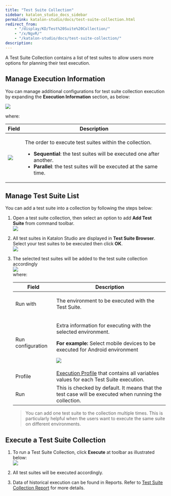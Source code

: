 ```yaml
---
title: "Test Suite Collection" 
sidebar: katalon_studio_docs_sidebar
permalink: katalon-studio/docs/test-suite-collection.html 
redirect_from:
    - "/display/KD/Test%20Suite%20Collection/"
    - "/x/NgvR/"
    - "/katalon-studio/docs/test-suite-collection/"
description: 
---
```

A Test Suite Collection contains a list of test suites to allow users more options for planning their test execution. 

Manage Execution Information
----------------------------

You can manage additional configurations for test suite collection execution by expanding the **Execution Information** section, as below:

![](../../images/katalon-studio/docs/test-suite-collection/image2017-2-17-113A463A21.png)

where:

<table><thead><tr><th>Field</th><th>Description</th></tr></thead><tbody><tr><td><p><img src="../../images/katalon-studio/docs/test-suite-collection/image2017-2-17-113A473A25.png"></p></td><td><p>The order to execute test suites within the collection.</p><ul><li><strong>Sequential</strong>: the test suites will be executed one after another.</li><li><strong>Parallel</strong>: the test suites will be executed at the same time.</li></ul></td></tr></tbody></table>

Manage Test Suite List
----------------------

You can add a test suite into a collection by following the steps below:

1.  Open a test suite collection, then select an option to add **Add Test Suite** from command toolbar.  
    ![](../../images/katalon-studio/docs/test-suite-collection/image2017-2-17-133A243A44.png)  
      
    
2.  All test suites in Katalon Studio are displayed in **Test Suite Browser**. Select your test suites to be executed then click **OK**.  
    ![](../../images/katalon-studio/docs/test-suite-collection/image2017-2-17-133A283A17.png)  
      
    
3.  The selected test suites will be added to the test suite collection accordingly  
    ![](../../images/katalon-studio/docs/test-suite-collection/image2018-5-7-153A373A21.png)  
    where:
    
    <table><thead><tr><th>Field</th><th>Description</th></tr></thead><tbody><tr><td>Run with</td><td><p>The environment to be executed with the Test Suite.</p></td></tr><tr><td>Run configuration</td><td><p>Extra information for executing with the selected environment.</p><p><strong>For example:</strong> Select mobile devices to be executed for Android environment</p><p><img src="../../images/katalon-studio/docs/test-suite-collection/image2017-2-17-133A533A7.png"></p></td></tr><tr><td>Profile</td><td><a class="external-link" href="/x/xAHR" rel="nofollow">Execution Profile</a> that contains all variables values for each Test Suite execution.</td></tr><tr><td>Run</td><td>This is checked by default. It means that the test case will be executed when running the collection.</td></tr></tbody></table>
    
      
    
    > You can add one test suite to the collection multiple times. This is particularly helpful when the users want to execute the same suite on different environments.
    

Execute a Test Suite Collection
-------------------------------

1.  To run a Test Suite Collection, click **Execute** at toolbar as illustrated below:  
    ![](../../images/katalon-studio/docs/test-suite-collection/image2018-5-7-163A33A11.png)  
      
    
2.  All test suites will be executed accordingly.
3.  Data of historical execution can be found in Reports. Refer to [Test Suite Collection Report](/display/KD/Test+Suite+Collection+Report) for more details.